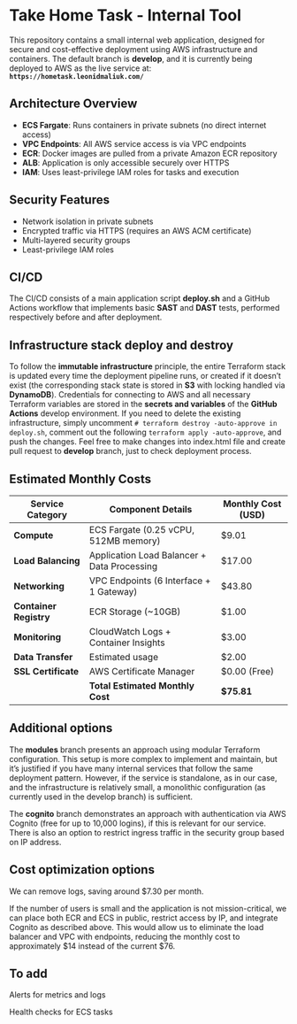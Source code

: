 # Take Home Task - Internal Tool

This repository contains a small internal web application, designed for secure and cost-effective deployment using AWS infrastructure and containers.
The default branch is **develop**, and it is currently being deployed to AWS as the live service at: **`https://hometask.leonidmaliuk.com/`**

## Architecture Overview

- **ECS Fargate**: Runs containers in private subnets (no direct internet access)
- **VPC Endpoints**: All AWS service access is via VPC endpoints
- **ECR**: Docker images are pulled from a private Amazon ECR repository
- **ALB**: Application is only accessible securely over HTTPS
- **IAM**: Uses least-privilege IAM roles for tasks and execution


## Security Features

- Network isolation in private subnets
- Encrypted traffic via HTTPS (requires an AWS ACM certificate)
- Multi-layered security groups
- Least-privilege IAM roles

## CI/CD

The CI/CD consists of a main application script **deploy.sh** and a GitHub Actions workflow that implements basic **SAST** and **DAST** tests, performed respectively before and after deployment.

## Infrastructure stack deploy and destroy

To follow the **immutable infrastructure** principle, the entire Terraform stack is updated every time the deployment pipeline runs, or created if it doesn’t exist (the corresponding stack state is stored in **S3** with locking handled via **DynamoDB**).
Credentials for connecting to AWS and all necessary Terraform variables are stored in the **secrets and variables** of the **GitHub Actions** develop environment.
If you need to delete the existing infrastructure, simply uncomment `# terraform destroy -auto-approve in deploy.sh`, comment out the following `terraform apply -auto-approve`, and push the changes.
Feel free to make changes into index.html file and create pull request to **develop** branch, just to check deployment process.

## Estimated Monthly Costs

| Service Category | Component Details | Monthly Cost (USD) |
|-----------------|-------------------|-------------------|
| **Compute** | ECS Fargate (0.25 vCPU, 512MB memory) | $9.01 |
| **Load Balancing** | Application Load Balancer + Data Processing | $17.00 |
| **Networking** | VPC Endpoints (6 Interface + 1 Gateway) | $43.80 |
| **Container Registry** | ECR Storage (~10GB) | $1.00 |
| **Monitoring** | CloudWatch Logs + Container Insights | $3.00 |
| **Data Transfer** | Estimated usage | $2.00 |
| **SSL Certificate** | AWS Certificate Manager | $0.00 (Free) |
| | **Total Estimated Monthly Cost** | **$75.81** |

## Additional options

The **modules** branch presents an approach using modular Terraform configuration.
This setup is more complex to implement and maintain, but it’s justified if you have many internal services that follow the same deployment pattern.
However, if the service is standalone, as in our case, and the infrastructure is relatively small,
a monolithic configuration (as currently used in the develop branch) is sufficient.

The **cognito** branch demonstrates an approach with authentication via AWS Cognito (free for up to 10,000 logins),
if this is relevant for our service.
There is also an option to restrict ingress traffic in the security group based on IP address.

## Cost optimization options

We can remove logs, saving around $7.30 per month.

If the number of users is small and the application is not mission-critical,
we can place both ECR and ECS in public, restrict access by IP, and integrate Cognito as described above.
This would allow us to eliminate the load balancer and VPC with endpoints,
reducing the monthly cost to approximately $14 instead of the current $76.

## To add

Alerts for metrics and logs

Health checks for ECS tasks
